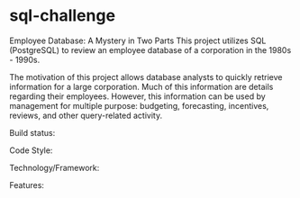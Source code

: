 # sql-challenge

Employee Database: A Mystery in Two Parts
This project utilizes SQL (PostgreSQL) to review an employee database of a corporation in the 1980s - 1990s.

The motivation of this project allows database analysts to quickly retrieve information for a large corporation.  Much of this information are details regarding their employees.  However, this information can be used by management for multiple purpose: budgeting, forecasting, incentives, reviews, and other query-related activity.

Build status: 

Code Style:

Technology/Framework:

Features:
